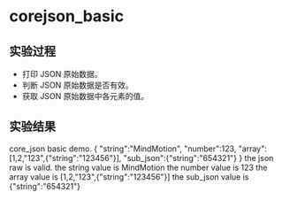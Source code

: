 # corejson_basic

## 实验过程

+ 打印 JSON 原始数据。
+ 判断 JSON 原始数据是否有效。
+ 获取 JSON 原始数据中各元素的值。

## 实验结果

core_json basic demo.
{
    "string":"MindMotion",
    "number":123,
    "array":[1,2,"123",{"string":"123456"}],
    "sub_json":{"string":"654321"}
}
the json raw is valid.
the string value is MindMotion
the number value is 123
the array value is [1,2,"123",{"string":"123456"}]
the sub_json value is {"string":"654321"}

